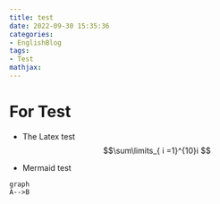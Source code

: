 ```yaml
---
title: test
date: 2022-09-30 15:35:36
categories: 
- EnglishBlog
tags:
- Test
mathjax:
---
```

# For Test

<!--more-->

- The Latex test
$$\sum\limits_{ i =1}^{10}i $$

- Mermaid test
```mermaid
graph
A-->B
```
